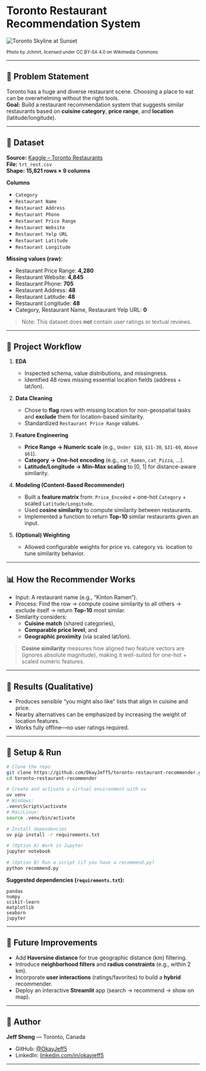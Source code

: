 # Toronto Restaurant Recommendation System

![Toronto Skyline at Sunset](https://upload.wikimedia.org/wikipedia/commons/archive/3/3c/20190501044356%21Sunset_Toronto_Skyline_Panorama_Crop_from_Snake_Island.jpg)

<sub>Photo by Jchmrt, licensed under CC BY‑SA 4.0 on Wikimedia Commons</sub>

---

## 📌 Problem Statement

Toronto has a huge and diverse restaurant scene. Choosing a place to eat can be overwhelming without the right tools.  
**Goal:** Build a restaurant recommendation system that suggests similar restaurants based on **cuisine category**, **price range**, and **location** (latitude/longitude).

---

## 📁 Dataset

**Source:** [Kaggle – Toronto Restaurants](https://www.kaggle.com/datasets/kevinbi/toronto-restaurants)  
**File:** `trt_rest.csv`  
**Shape:** **15,821 rows × 9 columns**

**Columns**

- `Category`
- `Restaurant Name`
- `Restaurant Address`
- `Restaurant Phone`
- `Restaurant Price Range`
- `Restaurant Website`
- `Restaurant Yelp URL`
- `Restaurant Latitude`
- `Restaurant Longitude`

**Missing values (raw):**

- Restaurant Price Range: **4,280**
- Restaurant Website: **4,845**
- Restaurant Phone: **705**
- Restaurant Address: **48**
- Restaurant Latitude: **48**
- Restaurant Longitude: **48**
- Category, Restaurant Name, Restaurant Yelp URL: **0**

> Note: This dataset does **not** contain user ratings or textual reviews.

---

## 🧠 Project Workflow

1. **EDA**

   - Inspected schema, value distributions, and missingness.
   - Identified 48 rows missing essential location fields (address + lat/lon).

2. **Data Cleaning**

   - Chose to **flag** rows with missing location for non-geospatial tasks and **exclude** them for location-based similarity.
   - Standardized `Restaurant Price Range` values.

3. **Feature Engineering**

   - **Price Range → Numeric scale** (e.g., `Under $10`, `$11-30`, `$31-60`, `Above $61`).
   - **Category → One-hot encoding** (e.g., `cat_Ramen`, `cat_Pizza`, …).
   - **Latitude/Longitude → Min–Max scaling** to [0, 1] for distance-aware similarity.

4. **Modeling (Content-Based Recommender)**

   - Built a **feature matrix** from: `Price_Encoded` + one-hot `Category` + scaled `Latitude/Longitude`.
   - Used **cosine similarity** to compute similarity between restaurants.
   - Implemented a function to return **Top-10** similar restaurants given an input.

5. **(Optional) Weighting**
   - Allowed configurable weights for price vs. category vs. location to tune similarity behavior.

---

## 📊 How the Recommender Works

- Input: A restaurant name (e.g., “Kinton Ramen”).
- Process: Find the row → compute cosine similarity to all others → exclude itself → return **Top-10** most similar.
- Similarity considers:
  - **Cuisine match** (shared categories),
  - **Comparable price level**, and
  - **Geographic proximity** (via scaled lat/lon).

> **Cosine similarity** measures how aligned two feature vectors are (ignores absolute magnitude), making it well-suited for one-hot + scaled numeric features.

---

## 🧪 Results (Qualitative)

- Produces sensible “you might also like” lists that align in cuisine and price.
- Nearby alternatives can be emphasized by increasing the weight of location features.
- Works fully offline—no user ratings required.

---

## 🧰 Setup & Run

```bash
# Clone the repo
git clone https://github.com/OkayJeff5/toronto-restaurant-recommender.git
cd toronto-restaurant-recommender

# Create and activate a virtual environment with uv
uv venv
# Windows:
.venv\Scripts\activate
# Mac/Linux:
source .venv/bin/activate

# Install dependencies
uv pip install -r requirements.txt

# (Option A) Work in Jupyter
jupyter notebook

# (Option B) Run a script (if you have a recommend.py)
python recommend.py
```

**Suggested dependencies (`requirements.txt`):**

```
pandas
numpy
scikit-learn
matplotlib
seaborn
jupyter
```

---

## 🚀 Future Improvements

- Add **Haversine distance** for true geographic distance (km) filtering.
- Introduce **neighborhood filters** and **radius constraints** (e.g., within 2 km).
- Incorporate **user interactions** (ratings/favorites) to build a **hybrid** recommender.
- Deploy an interactive **Streamlit** app (search → recommend → show on map).

---

## 👤 Author

**Jeff Sheng** — Toronto, Canada

- GitHub: [@OkayJeff5](https://github.com/OkayJeff5)
- LinkedIn: [linkedin.com/in/okayjeff5](https://www.linkedin.com/in/okayjeff5)

---
